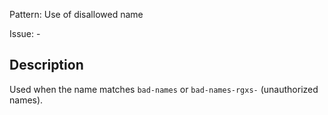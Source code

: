 Pattern: Use of disallowed name

Issue: -

## Description

Used when the name matches `bad-names` or `bad-names-rgxs-` (unauthorized names).
